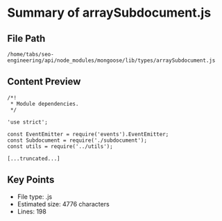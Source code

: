 # Summary of arraySubdocument.js
  
## File Path
`/home/tabs/seo-engineering/api/node_modules/mongoose/lib/types/arraySubdocument.js`

## Content Preview
```
/*!
 * Module dependencies.
 */

'use strict';

const EventEmitter = require('events').EventEmitter;
const Subdocument = require('./subdocument');
const utils = require('../utils');

[...truncated...]
```

## Key Points
- File type: .js
- Estimated size: 4776 characters
- Lines: 198
